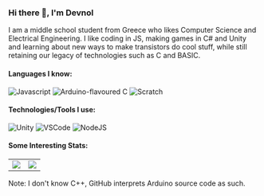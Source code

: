 ### Hi there 👋, I'm Devnol

I am a middle school student from Greece who likes Computer Science and Electrical Engineering.
I like coding in JS, making games in C# and Unity and learning about new ways to make transistors do cool stuff,
while still retaining our legacy of technologies such as C and BASIC. 

#### Languages I know:
![Javascript](https://img.shields.io/static/v1?label=JavaScript&message=Latest&style=for-the-badge&color=F7DF1E&logo=JavaScript)
![Arduino-flavoured C](https://img.shields.io/static/v1?label=Arduino&message=Kinda%20C&style=for-the-badge&color=00868c&logo=Arduino)
![Scratch](https://img.shields.io/static/v1?label=Scratch&message=3&color=f39929&style=for-the-badge&logo=scratch)

#### Technologies/Tools I use:
![Unity](https://img.shields.io/static/v1?label=Unity&message=2020.1.13f1&color=000&style=for-the-badge&logo=unity)
![VSCode](https://img.shields.io/static/v1?label=VSCode&message=1.51&style=for-the-badge&color=005ba4&logo=visual-studio-code)
![NodeJS](https://img.shields.io/static/v1?label=Node.JS&message=Latest&style=for-the-badge&color=6a9f65&logo=node-js)

#### Some Interesting Stats:
<table>
  <tr>
    <td><img src="https://github-readme-stats.vercel.app/api?username=Devnol&bg_color=40,9e1476,fb4244&title_color=f4f4f4&text_color=f4f4f4&show_icons=true&icon_color=f4f4f4"/></td>
    <td><img src="https://github-readme-stats.vercel.app/api/top-langs?username=Devnol&bg_color=40,9e1476,fb4244&title_color=f4f4f4&text_color=f4f4f4&show_icons=true&icon_color=f4f4f4"/></td>
  </tr>
</table>
 Note: I don't know C++, GitHub interprets Arduino source code as such.
